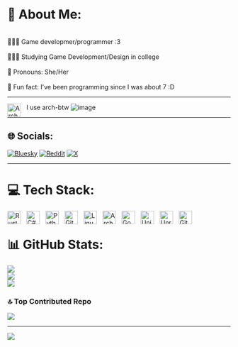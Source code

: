 # 💫 About Me:
<br>👩🏻‍💻  Game developmer/programmer :3<br/><br>👩🏻‍🎓  Studying Game Development/Design in college<br/><br>🎨  Pronouns: She/Her<br/><br>💭  Fun fact: I've been programming since I was about 7 :D<br/> 

---
<img align="left" alt="Arch" width="30px" style="padding-right:10px;" src="https://cdn.jsdelivr.net/gh/devicons/devicon/icons/archlinux/archlinux-original.svg"/> I use arch-btw ![image](https://github.com/user-attachments/assets/4a67d66a-1789-45de-9821-06fa5adf48f9) <br/>

---
## 🌐 Socials:
[![Bluesky](https://img.shields.io/badge/bluesky-0285FF?style=for-the-badge&logo=bluesky&logoColor=%23FFFFFF)](https://bsky.app/profile/rainygayming) [![Reddit](https://img.shields.io/badge/Reddit-%23FF4500.svg?logo=Reddit&logoColor=white)](https://reddit.com/user/RainGaymes) [![X](https://img.shields.io/badge/X-black.svg?logo=X&logoColor=white)](https://x.com/RainGayming) 

---
# 💻 Tech Stack:
<img align="left" alt="Rust" width="30px" style="padding-right:10px;" src="https://cdn.jsdelivr.net/gh/devicons/devicon/icons/rust/rust-original.svg"/>
<img align="left" alt="C#" width="30px" style="padding-right:10px;" src="https://cdn.jsdelivr.net/gh/devicons/devicon/icons/csharp/csharp-original.svg" />
<img align="left" alt="Python" width="30px" style="padding-right:10px;" src="https://cdn.jsdelivr.net/gh/devicons/devicon/icons/python/python-plain.svg" />
<img align="left" alt="Git" width="30px" style="padding-right:10px;" src="https://cdn.jsdelivr.net/gh/devicons/devicon/icons/git/git-original.svg" />
<img align="left" alt="Linux" width="30px" style="padding-right:10px;" src="https://cdn.jsdelivr.net/gh/devicons/devicon/icons/linux/linux-original.svg"/>
<img align="left" alt="Arch" width="30px" style="padding-right:10px;" src="https://cdn.jsdelivr.net/gh/devicons/devicon/icons/archlinux/archlinux-original.svg"/>
<img align="left" alt="Godot" width="30px" style="padding-right:10px;" src="https://cdn.jsdelivr.net/gh/devicons/devicon/icons/godot/godot-original.svg" />
<img align="left" alt="Unity" width="30px" style="padding-right:10px;" src="https://cdn.jsdelivr.net/gh/devicons/devicon/icons/unity/unity-original.svg" />
<img align="left" alt="Unreal-Engine" width="30px" style="padding-right:10px;" src="https://cdn.jsdelivr.net/gh/devicons/devicon/icons/unrealengine/unrealengine-original.svg" />
<img align="left" alt="Github" width="30px" style="padding-right:10px;" src="https://cdn.jsdelivr.net/gh/devicons/devicon/icons/github/github-original.svg" />
<br />

# 📊 GitHub Stats:
![](https://github-readme-stats.vercel.app/api?username=rain-gayming&theme=catppuccin_mocha&hide_border=false&include_all_commits=false&count_private=false)<br/>
![](https://github-readme-streak-stats.herokuapp.com/?user=rain-gayming&theme=catppuccin_mocha&hide_border=false)<br/>
![](https://github-readme-stats.vercel.app/api/top-langs/?username=rain-gayming&theme=catppuccin_mocha&hide_border=false&include_all_commits=false&count_private=false&layout=compact)

### 🔝 Top Contributed Repo
![](https://github-contributor-stats.vercel.app/api?username=rain-gayming&limit=5&theme=catppuccin_mocha&combine_all_yearly_contributions=true)

---
[![](https://visitcount.itsvg.in/api?id=rain-gayming&icon=0&color=0)](https://visitcount.itsvg.in)

<!-- Proudly created with GPRM ( https://gprm.itsvg.in ) -->
